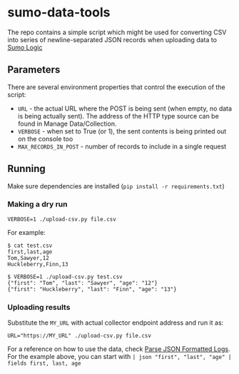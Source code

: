 # sumo-data-tools
The repo contains a simple script which might be used for converting CSV into series of newline-separated
JSON records when uploading data to [Sumo Logic](https://sumologic.com)

## Parameters

There are several environment properties that control the execution of the script:

* `URL` - the actual URL where the POST is being sent (when empty, no data is being actually sent). The address 
of the HTTP type source can be found in Manage Data/Collection.
* `VERBOSE` - when set to True (or 1), the sent contents is being printed out on the console too
* `MAX_RECORDS_IN_POST` - number of records to include in a single request

## Running

Make sure dependencies are installed (`pip install -r requirements.txt`) 

### Making a dry run

`VERBOSE=1 ./upload-csv.py file.csv`

For example:

```
$ cat test.csv
first,last,age
Tom,Sawyer,12
Huckleberry,Finn,13

$ VERBOSE=1 ./upload-csv.py test.csv
{"first": "Tom", "last": "Sawyer", "age": "12"}
{"first": "Huckleberry", "last": "Finn", "age": "13"}
```

### Uploading results

Substitute the `MY_URL` with actual collector endpoint address and run it as:

`URL="https://MY_URL" ./upload-csv.py file.csv`

For a reference on how to use the data, check 
[Parse JSON Formatted Logs](https://help.sumologic.com/05Search/Search-Query-Language/01-Parse-Operators/03-Parse-JSON-Formatted-Logs). 
For the example above, you can start with `| json "first", "last", "age" | fields first, last, age`


